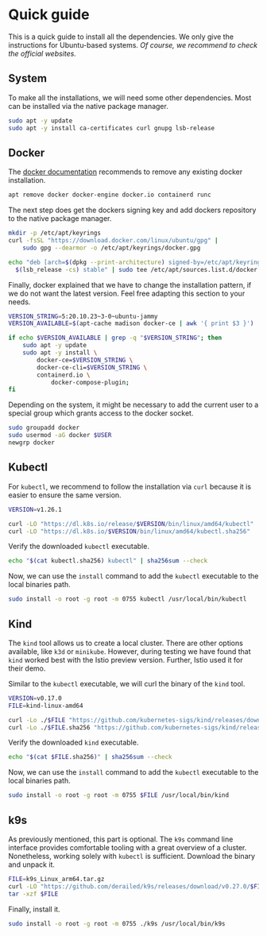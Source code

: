# Quick guide

This is a quick guide to install all the dependencies.
We only give the instructions for Ubuntu-based systems.
*Of course, we recommend to check the official websites.*

## System

To make all the installations, we will need some other dependencies.
Most can be installed via the native package manager.

```bash
sudo apt -y update
sudo apt -y install ca-certificates curl gnupg lsb-release
```

## Docker

The [docker documentation](https://docs.docker.com/engine/install/ubuntu/) recommends to remove any existing docker installation.

```bash
apt remove docker docker-engine docker.io containerd runc
```

The next step does get the dockers signing key and add dockers repository to the native package manager.

```bash
mkdir -p /etc/apt/keyrings
curl -fsSL "https://download.docker.com/linux/ubuntu/gpg" |
    sudo gpg --dearmor -o /etc/apt/keyrings/docker.gpg

echo "deb [arch=$(dpkg --print-architecture) signed-by=/etc/apt/keyrings/docker.gpg] "https://download.docker.com/linux/ubuntu" \
  $(lsb_release -cs) stable" | sudo tee /etc/apt/sources.list.d/docker.list >/dev/null
```

Finally, docker explained that we have to change the installation pattern, if we do not want the latest version. Feel free adapting this section to your needs.

```bash
VERSION_STRING=5:20.10.23~3-0~ubuntu-jammy
VERSION_AVAILABLE=$(apt-cache madison docker-ce | awk '{ print $3 }')

if echo $VERSION_AVAILABLE | grep -q "$VERSION_STRING"; then 
    sudo apt -y update
    sudo apt -y install \
        docker-ce=$VERSION_STRING \
        docker-ce-cli=$VERSION_STRING \
        containerd.io \
            docker-compose-plugin; 
fi
```

Depending on the system, it might be necessary to add the current user to a special group which grants access to the docker socket.

```bash
sudo groupadd docker
sudo usermod -aG docker $USER
newgrp docker
```

## Kubectl

For `kubectl`, we recommend to follow the installation via `curl` because it is easier to ensure the same version.

```bash
VERSION=v1.26.1

curl -LO "https://dl.k8s.io/release/$VERSION/bin/linux/amd64/kubectl"
curl -LO "https://dl.k8s.io/$VERSION/bin/linux/amd64/kubectl.sha256"
```

Verify the downloaded `kubectl` executable.

```bash
echo "$(cat kubectl.sha256) kubectl" | sha256sum --check
```

Now, we can use the `install` command to add the `kubectl` executable to the local binaries path.

```bash
sudo install -o root -g root -m 0755 kubectl /usr/local/bin/kubectl
```

## Kind

The `kind` tool allows us to create a local cluster.
There are other options available, like `k3d` or `minikube`.
However, during testing we have found that `kind` worked best with the Istio preview version.
Further, Istio used it for their demo.

Similar to the `kubectl` executable, we will curl the binary of the `kind` tool.

```bash
VERSION=v0.17.0
FILE=kind-linux-amd64

curl -Lo ./$FILE "https://github.com/kubernetes-sigs/kind/releases/download/$VERSION/$FILE"
curl -Lo ./$FILE.sha256 "https://github.com/kubernetes-sigs/kind/releases/download/$VERSION/$FILE.sha256sum"
```

Verify the downloaded `kind` executable.

```bash
echo "$(cat $FILE.sha256)" | sha256sum --check
```

Now, we can use the `install` command to add the `kubectl` executable to the local binaries path.

```bash
sudo install -o root -g root -m 0755 $FILE /usr/local/bin/kind
```

## k9s

As previously mentioned, this part is optional.
The `k9s` command line interface provides comfortable tooling with a great overview of a cluster.
Nonetheless, working solely with `kubectl` is sufficient.
Download the binary and unpack it.

```bash
FILE=k9s_Linux_arm64.tar.gz
curl -LO "https://github.com/derailed/k9s/releases/download/v0.27.0/$FILE"
tar -xzf $FILE
```

Finally, install it.

```bash
sudo install -o root -g root -m 0755 ./k9s /usr/local/bin/k9s
```
